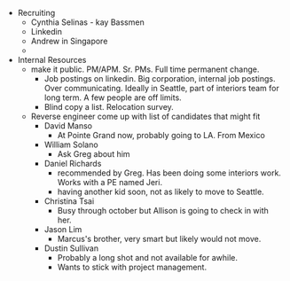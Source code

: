 - Recruiting
	- Cynthia Selinas - kay Bassmen
	- Linkedin
	- Andrew in Singapore
	- 
- Internal Resources
	- make it public. PM/APM.  Sr. PMs. Full time permanent change. 
		- Job postings on linkedin.  Big corporation, internal job postings. Over communicating.  Ideally in Seattle, part of interiors team for long term.  A few people are off limits.  
		- Blind copy a list.  Relocation survey.  
	- Reverse engineer come up with list of candidates that might fit 
		- David Manso
			- At Pointe Grand now, probably going to LA.  From Mexico
		- William Solano 
			- Ask Greg about him
		- Daniel Richards
			- recommended by Greg.  Has been doing some interiors work. Works with a PE named Jeri.
			- having another kid soon, not as likely to move to Seattle.
		- Christina Tsai
			- Busy through october but Allison is going to check in with her.  
		- Jason Lim
			- Marcus's brother, very smart but likely would not move.  
		- Dustin Sullivan
			- Probably a long shot and not available for awhile.
			- Wants to stick with project management.  